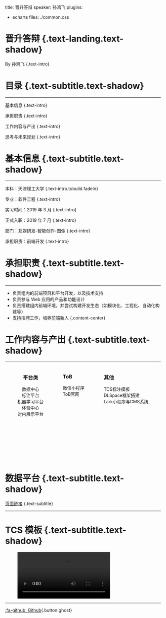 title: 晋升答辩
speaker: 孙鸿飞
plugins:
  - echarts
files: ./common.css

<slide class="bg-black-blue aligncenter" image="https://source.unsplash.com/C1HhAQrbykQ/ .dark">

# 晋升答辩 {.text-landing.text-shadow}

By 孙鸿飞 {.text-intro}

</slide>
<slide class="bg-black-blue aligncenter" image="https://source.unsplash.com/C1HhAQrbykQ/ .dark">

# 目录 {.text-subtitle.text-shadow}
<hr />

基本信息 {.text-intro}

承担职责 {.text-intro}

工作内容与产出 {.text-intro}

思考与未来规划 {.text-intro}

</slide>
<slide class="bg-black-blue aligncenter" image="https://source.unsplash.com/C1HhAQrbykQ/ .dark">

# 基本信息 {.text-subtitle.text-shadow}
<hr />

本科：天津理工大学 {.text-intro.tobuild.fadeIn}

专业：软件工程 {.text-intro}

实习时间：2019 年 3 月 {.text-intro}

正式入职：2019 年 7 月 {.text-intro}

部门：互娱研发-智能创作-图像 {.text-intro}

承担职责：前端开发 {.text-intro}

</slide>

<slide class="bg-black-blue aligncenter" image="https://source.unsplash.com/C1HhAQrbykQ/ .dark">

# 承担职责 {.text-subtitle.text-shadow}
<hr />

- 负责组内的前端项目和平台开发，以及技术支持
- 负责参与 Web 应用的产品和功能设计
- 负责搭建组内前端环境，并尝试构建开发生态（如模块化、工程化、自动化构建等）
- 支持招聘工作，培养前端新人
{.content-center}

</slide>

<slide class="bg-black-blue aligncenter" image="https://source.unsplash.com/C1HhAQrbykQ/ .dark">

# 工作内容与产出 {.text-subtitle.text-shadow}
<hr />
<figure>
<div style='display:flex;align-items: center;justify-content: space-between;'>
  <div style='height: 300px;text-align: center;'>
    <h3>平台类</h3>
    <ul style='padding:0;margin:0;list-style:none'>
      <li style='padding:0;margin:0;list-style:none'>数据中心<li>
      <li style='padding:0;margin:0;list-style:none'>标注平台<li>
      <li style='padding:0;margin:0;list-style:none'>机器学习平台<li>
      <li style='padding:0;margin:0;list-style:none'>体验中心<li>
      <li style='padding:0;margin:0;list-style:none'>对内展示平台<li>
    </ul>
  </div>
  <div style='height: 300px;text-align: left;'>
    <h3>ToB</h3>
    <ul style='padding:0;margin:0;list-style:none'>
      <li style='padding:0;margin:0;list-style:none'>微信小程序<li>
      <li style='padding:0;margin:0;list-style:none'>ToB官网<li>
    </ul>
  </div>
  <div style='height: 300px;text-align: left;'>
    <h3>其他</h3>
    <ul style='padding:0;margin:0;list-style:none'>
      <li style='padding:0;margin:0;list-style:none'>TCS标注模板<li>
      <li style='padding:0;margin:0;list-style:none'>DLSpace框架搭建<li>
      <li style='padding:0;margin:0;list-style:none'>Lark小程序与CMS系统<li>
    </ul>
  </div>
</div>
</figure>

</slide>

<slide class="bg-black-blue aligncenter" image="https://source.unsplash.com/C1HhAQrbykQ/ .dark">

# 数据平台 {.text-subtitle.text-shadow} 
[页面链接](http://labcv-platform.web.bytedance.net/dataPlatForm/view/myData) {.text-subtitle}

<hr />
</slide>

<slide class="bg-black-blue aligncenter" image="https://source.unsplash.com/C1HhAQrbykQ/ .dark">

# TCS 模板 {.text-subtitle.text-shadow}
<figure>
<video src="showVideo?fileName=/Users/eweike/Desktop/Projects/myProject/ppt/asserts/maskPoint.mov"></video> 
</figure>

<hr />
</slide>


[:fa-github: Github](https://github.com/ksky521/nodeppt){.button.ghost}